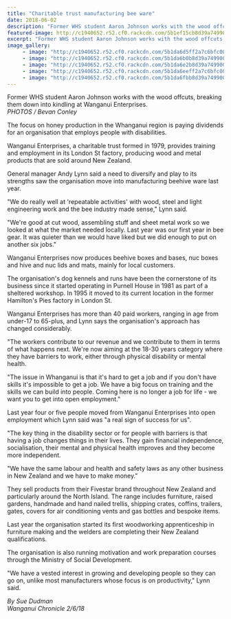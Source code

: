 ```yaml
---
title: "Charitable trust manufacturing bee ware"
date: 2018-06-02
description: "Former WHS student Aaron Johnson works with the wood offcuts, breaking them down into kindling..."
featured-image: http://c1940652.r52.cf0.rackcdn.com/5b1ef15cb8d39a7499002323/Aaron-Johnson-ex-chron-2-june-WU-enterprises.gif
excerpt: "Former WHS student Aaron Johnson works with the wood offcuts, breaking them down into kindling at Wanganui Enterprises."
image_gallery:
     - image: "http://c1940652.r52.cf0.rackcdn.com/5b1da6d5ff2a7c6bfc00228e/Aaron-Johnson-2ex-chron-2-june-WU-enterprises.jpg"
     - image: "http://c1940652.r52.cf0.rackcdn.com/5b1da6b0b8d39a74990022d7/Aaron-Johnson-ex-chron-2-june-WU-enterprises.jpg"
     - image: "http://c1940652.r52.cf0.rackcdn.com/5b1da6e2b8d39a74990022d9/Aaron-Johnson-3ex-chron-2-june-WU-enterprises.jpg"
     - image: "http://c1940652.r52.cf0.rackcdn.com/5b1da6eeff2a7c6bfc002290/Aaron-Johnson-4ex-chron-2-june-WU-enterprises.jpg"
     - image: "http://c1940652.r52.cf0.rackcdn.com/5b1da6fbb8d39a74990022db/Aaron-Johnson-5ex-chron-2-june-WU-enterprises.jpg"
---
```


<p class="element element-paragraph"><span>Former WHS student Aaron Johnson works with the wood offcuts, breaking them down into kindling at <span>Wanganui Enterprises</span>.<br /><em>PHOTOS / Bevan Conley</em></span></p>
<p class="element element-paragraph">The focus on honey production in the Whanganui region is paying dividends for an organisation that employs people with disabilities.</p>
<p class="element element-paragraph">Wanganui Enterprises, a charitable trust formed in 1979, provides training and employment in its London St factory, producing wood and metal products that are sold around New Zealand.</p>
<p class="element element-paragraph">General manager Andy Lynn said a need to diversify and play to its strengths saw the organisation move into manufacturing beehive ware last year.</p>
<p class="element element-paragraph">"We do really well at 'repeatable activities' with wood, steel and light engineering work and the bee industry made sense," Lynn said.</p>
<p class="element element-paragraph"><span>"We're good at cut wood, assembling stuff and sheet metal work so we looked at what the market needed locally. Last year was our first year in bee gear. It was quieter than we would have liked but we did enough to put on another six jobs."</span></p>
<p class="element element-paragraph">Wanganui Enterprises now produces beehive boxes and bases, nuc boxes and hive and nuc lids and mats, mainly for local customers.</p>
<p class="element element-paragraph">The organisation's dog kennels and runs have been the cornerstone of its business since it started operating in Purnell House in 1981 as part of a sheltered workshop. In 1995 it moved to its current location in the former Hamilton's Pies factory in London St.</p>
<p class="element element-paragraph">Wanganui Enterprises has more than 40 paid workers, ranging in age from under-17 to 65-plus, and Lynn says the organisation's approach has changed considerably.</p>
<p class="element element-paragraph">"The workers contribute to our revenue and we contribute to them in terms of what happens next. We're now aiming at the 18-30 years category where they have barriers to work, either through physical disability or mental health.</p>
<p class="element element-paragraph">"The issue in Whanganui is that it's hard to get a job and if you don't have skills it's impossible to get a job. We have a big focus on training and the skills we can build into people. Coming here is no longer a job for life - we want you to get into open employment."</p>
<p class="element element-paragraph">Last year four or five people moved from Wanganui Enterprises into open employment which Lynn said was "a real sign of success for us".</p>
<p class="element element-paragraph">"The key thing in the disability sector or for people with barriers is that having a job changes things in their lives. They gain financial independence, socialisation, their mental and physical health improves and they become more independent.</p>
<p class="element element-paragraph">"We have the same labour and health and safety laws as any other business in New Zealand and we have to make money."</p>
<p class="element element-paragraph">They sell products from their Fivestar brand throughout New Zealand and particularly around the North Island. The range includes furniture, raised gardens, handmade and hand nailed trellis, shipping crates, coffins, trailers, gates, covers for air conditioning vents and gas bottles and bespoke items.</p>
<p class="element element-paragraph">Last year the organisation started its first woodworking apprenticeship in furniture making and the welders are completing their New Zealand qualifications.</p>
<p class="element element-paragraph">The organisation is also running motivation and work preparation courses through the Ministry of Social Development.</p>
<p class="element element-paragraph">"We have a vested interest in growing and developing people so they can go on, unlike most manufacturers whose focus is on productivity," Lynn said.</p>
<p class="element element-paragraph"><em>By Sue Dudman</em><br /><em>Wanganui Chronicle 2/6/18</em></p>

